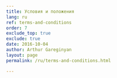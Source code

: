 ```yaml
---
title: Условия и положения
lang: ru
ref: terms-and-conditions
order: 7
exclude_top: true
exclude: true
date: 2016-10-04
author: Arthur Gareginyan
layout: page
permalink: /ru/terms-and-conditions.html

---
```




